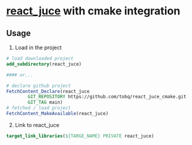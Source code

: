 # [react_juce](https://github.com/nick-thompson/blueprint/tree/master/react_juce) with cmake integration

## Usage

1. Load in the project
```cmake
# load downloaded project
add_subdirectory(react_juce)

#### or...

# declare github project 
FetchContent_Declare(react_juce
        GIT_REPOSITORY https://github.com/tobq/react_juce_cmake.git
        GIT_TAG main)
# fetched / load project
FetchContent_MakeAvailable(react_juce)
```
2. Link to react_juce
```cmake
target_link_libraries(${TARGE_NAME} PRIVATE react_juce)
```

